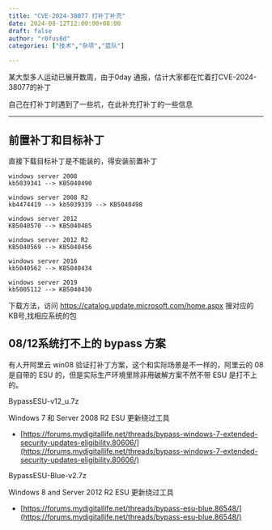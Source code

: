 ```yaml
---
title: "CVE-2024-38077 打补丁补充"
date: 2024-08-12T12:00:00+08:00
draft: false
author: "r0fus0d"
categories: ["技术","杂项","蓝队"]

---
```


某大型多人运动已展开数周，由于0day 通报，估计大家都在忙着打CVE-2024-38077的补丁

自己在打补丁时遇到了一些坑，在此补充打补丁的一些信息

<!--more-->

---

## 前置补丁和目标补丁

直接下载目标补丁是不能装的，得安装前置补丁
```
windows server 2008
kb5039341 --> KB5040490

windows server 2008 R2
kb4474419 --> kb5039339 --> KB5040498

windows server 2012
KB5040570 --> KB5040485

windows server 2012 R2
KB5040569 --> KB5040456

windows server 2016
kb5040562 --> KB5040434

windows server 2019
kb5005112 --> KB5040430
```

下载方法，访问 https://catalog.update.microsoft.com/home.aspx 搜对应的 KB号,找相应系统的包

## 08/12系统打不上的 bypass 方案

有人开阿里云 win08 验证打补丁方案，这个和实际场景是不一样的，阿里云的 08 是自带的 ESU 的，但是实际生产环境里除非用破解方案不然不带 ESU 是打不上的。

BypassESU-v12_u.7z

Windows 7 和 Server 2008 R2 ESU 更新绕过工具

- [https://forums.mydigitallife.net/threads/bypass-windows-7-extended-security-updates-eligibility.80606/](https://forums.mydigitallife.net/threads/bypass-windows-7-extended-security-updates-eligibility.80606/)

BypassESU-Blue-v2.7z

Windows 8 and Server 2012 R2 ESU 更新绕过工具

- [https://forums.mydigitallife.net/threads/bypass-esu-blue.86548/](https://forums.mydigitallife.net/threads/bypass-esu-blue.86548/)
